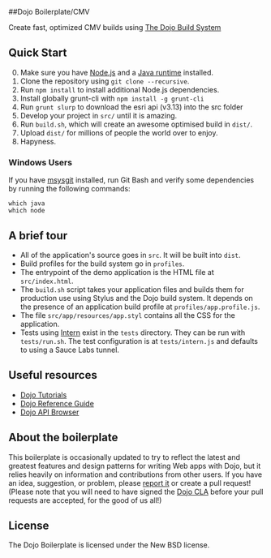 
##Dojo Boilerplate/CMV

Create fast, optimized CMV builds using [The Dojo Build System](http://dojotoolkit.org/reference-guide/1.10/build/)

Quick Start
-----------

0. Make sure you have [Node.js](http://nodejs.org) and a
   [Java runtime](http://www.oracle.com/technetwork/java/index.html)
   installed.
1. Clone the repository using `git clone --recursive`.
2. Run `npm install` to install additional Node.js dependencies.
3. Install globally grunt-cli with `npm install -g grunt-cli`
4. Run `grunt slurp` to download the esri api (v3.13) into the src folder
5. Develop your project in `src/` until it is amazing.
6. Run `build.sh`, which will create an awesome optimised build in `dist/`.
7. Upload `dist/` for millions of people the world over to enjoy.
8. Hapyness.

### Windows Users

If you have [msysgit](http://git-scm.com) installed, run Git Bash and verify
some dependencies by running the following commands:

    which java
    which node

A brief tour
------------

* All of the application's source goes in `src`. It will be built into
  `dist`.
* Build profiles for the build system go in `profiles`.
* The entrypoint of the demo application is the HTML file at
  `src/index.html`.
* The `build.sh` script takes your application files and builds them for
  production use using Stylus and the Dojo build system. It depends on the
  presence of an application build profile at `profiles/app.profile.js`.
* The file `src/app/resources/app.styl` contains all the CSS for the
  application.
* Tests using [Intern](http://theintern.io) exist in the `tests` directory.
  They can be run with `tests/run.sh`. The test configuration is at
  `tests/intern.js` and defaults to using a Sauce Labs tunnel.

Useful resources
----------------

* [Dojo Tutorials](http://dojotoolkit.org/documentation/)
* [Dojo Reference Guide](http://dojotoolkit.org/reference-guide/)
* [Dojo API Browser](http://dojotoolkit.org/api/)

About the boilerplate
---------------------

This boilerplate is occasionally updated to try to reflect the latest and
greatest features and design patterns for writing Web apps with Dojo, but
it relies heavily on information and contributions from other users. If
you have an idea, suggestion, or problem, please [report
it](https://github.com/csnover/dojo-boilerplate/issues) or create a pull
request! (Please note that you will need to have signed the [Dojo
CLA](http://dojofoundation.org/about/cla) before your pull requests are
accepted, for the good of us all!)

License
-------

The Dojo Boilerplate is licensed under the New BSD license.
